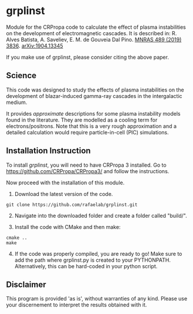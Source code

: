 # grplinst
Module for the CRPropa code to calculate the effect of plasma instabilities on the development of electromagnetic cascades.
It is described in:
R. Alves Batista, A. Saveliev, E. M. de Gouveia Dal Pino. [MNRAS 489 (2019) 3836](https://academic.oup.com/mnras/article/489/3/3836/5558261). [arXiv:1904.13345](https://arxiv.org/abs/1904.13345)

If you make use of grplinst, please consider citing the above paper.


## Science

This code was designed to study the effects of plasma instabilities on the development of blazar-induced gamma-ray cascades in the intergalactic medium. 

It provides *approximate* descriptions for some plasma instability models found in the literature. 
They are modelled as a cooling term for electrons/positrons. Note that this is a very rough approximation and a detailed calculation would require particle-in-cell (PIC) simulations.



## Installation Instruction

To install *grplinst*, you will need to have CRPropa 3 installed. 
Go to https://github.com/CRPropa/CRPropa3/ and follow the instructions.

Now proceed with the installation of this module.

1. Download the latest version of the code.
```
git clone https://github.com/rafaelab/grplinst.git
```

2. Navigate into the downloaded folder and create a folder called "build/".

3. Install the code with CMake and then make:

```
cmake ..
make
```

4. If the code was properly compiled, you are ready to go!
Make sure to add the path where grplinst.py is created to your PYTHONPATH.
Alternatively, this can be hard-coded in your python script.



## Disclaimer
This program is provided 'as is', without warranties of any kind. 
Please use your discernement to interpret the results obtained with it.






